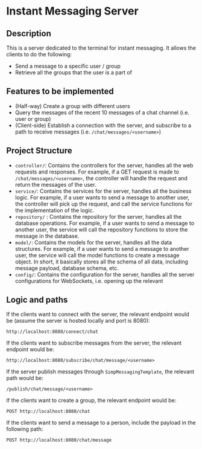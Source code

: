 # Instant Messaging Server

## Description

This is a server dedicated to the terminal for instant messaging. It allows the clients to do the following:

- Send a message to a specific user / group
- Retrieve all the groups that the user is a part of 

## Features to be implemented

- (Half-way) Create a group with different users
- Query the messages of the recent 10 messages of a chat channel (i.e. user or group)
- (Client-side) Establish a connection with the server, and subscribe to a path to receive messages (i.e. `/chat/messages/<username>`)

## Project Structure

- `controller/`: Contains the controllers for the server, handles all the web requests and responses. For example, if a GET request is made to `/chat/messages/<username>`, the controller will handle the request and return the messages of the user. 
- `service/`: Contains the services for the server, handles all the business logic. For example, if a user wants to send a message to another user, the controller will pick up the request, and call the service functions for the implementation of the logic.
- `repository/` : Contains the repository for the server, handles all the database operations. For example, if a user wants to send a message to another user, the service will call the repository functions to store the message in the database.
- `model/`: Contains the models for the server, handles all the data structures. For example, if a user wants to send a message to another user, the service will call the model functions to create a message object. In short, it basically stores all the schema of all data, including message payload, database schema, etc.
- `config/`: Contains the configuration for the server, handles all the server configurations for WebSockets, i.e. opening up the relevant 

## Logic and paths

If the clients want to connect with the server, the relevant endpoint would be (assume the server is hosted locally and port is 8080):

```
http://localhost:8080/connect/chat
```

If the clients want to subscribe messages from the server, the relevant endpoint would be:

```
http://localhost:8080/subscribe/chat/message/<username>
```

If the server publish messages through `SimpMessagingTemplate`, the relevant path would be:

```
/publish/chat/message/<username>
```
If the clients want to create a group, the relevant endpoint would be:

```
POST http://localhost:8080/chat
```

If the clients want to send a message to a person, include the payload in the following path:

```
POST http://localhost:8080/chat/message
```